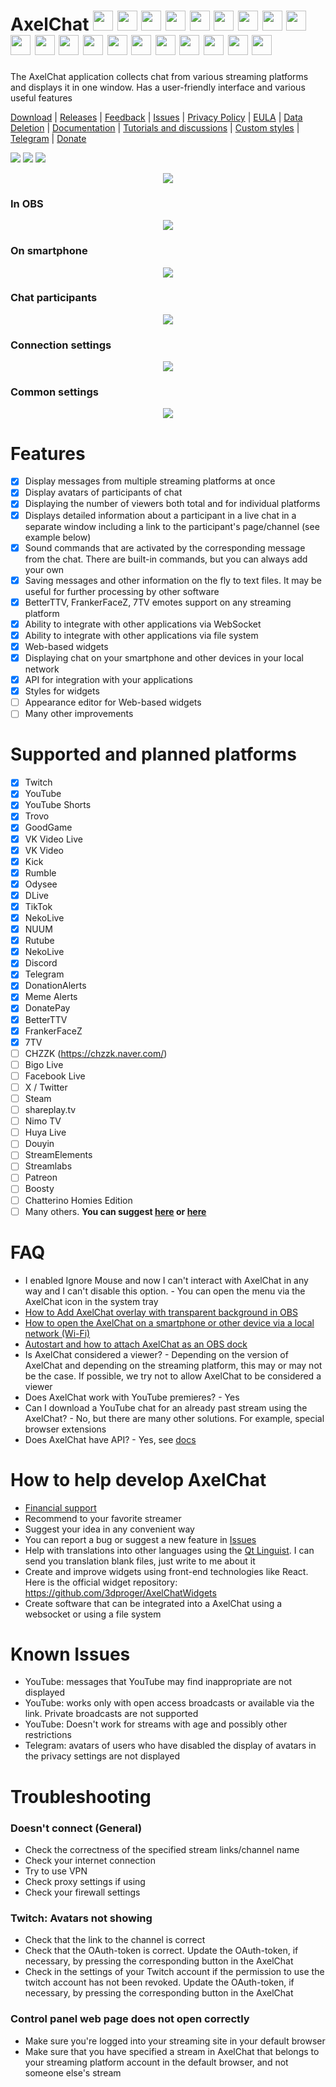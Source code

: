 # AxelChat <img width="32" height="32" src="misc/images/twitch-icon.svg"> <img width="32" height="32" src="misc/images/youtube-icon.svg"> <img width="32" height="32" src="misc/images/youtube-shorts-icon.svg"> <img width="32" height="32" src="misc/images/trovo-icon.svg"> <img width="32" height="32" src="misc/images/kick-icon.svg"> <img width="32" height="32" src="misc/images/rumble-icon.svg"> <img width="32" height="32" src="misc/images/dlive-icon.svg"> <img width="32" height="32" src="misc/images/tiktok-icon.svg"> <img width="32" height="32" src="misc/images/odysee-icon.svg"> <img width="32" height="32" src="misc/images/goodgame-icon.svg"> <img width="32" height="32" src="misc/images/vkvideolive-icon.png"> <img width="32" height="32" src="misc/images/vkvideo-icon.png"> <img width="32" height="32" src="misc/images/nuum-icon.svg"> <img width="32" height="32" src="misc/images/rutube-icon.svg"> <img width="32" height="32" src="misc/images/nekolive-icon.png"> <img width="32" height="32" src="misc/images/telegram-icon.svg"> <img width="32" height="32" src="misc/images/discord-icon.svg"> <img width="32" height="32" src="misc/images/donationalerts-icon.svg"> <img width="32" height="32" src="misc/images/memealerts-icon.png"> <img width="32" height="32" src="misc/images/donatepay-icon.svg">
The AxelChat application collects chat from various streaming platforms and displays it in one window. Has a user-friendly interface and various useful features

[Download](https://github.com/3dproger/axelchat/releases/latest/) |
[Releases](https://github.com/3dproger/AxelChat/releases) |
[Feedback](https://docs.google.com/forms/d/e/1FAIpQLSeWahZ2AiyrPNtoF7LLrs3hO4ylYJmth4PmNvjSGsDxiwuwZg/viewform?usp=sf_link) |
[Issues](https://github.com/3dproger/AxelChat/issues) |
[Privacy Policy](https://3dproger.github.io/AxelChat/privacy) |
[EULA](https://3dproger.github.io/AxelChat/eula) |
[Data Deletion](https://3dproger.github.io/AxelChat/data-deletion) |
[Documentation](https://3dproger.github.io/AxelChat/docs) |
[Tutorials and discussions](https://github.com/3dproger/AxelChat/discussions) |
[Custom styles](https://github.com/3dproger/AxelChat/discussions/621) |
[Telegram](https://t.me/axelchatstreaming) |
[Donate](https://3dproger.github.io/AxelChat/sponsor)

[<img src="misc/images/button-download.png">](https://github.com/3dproger/AxelChat/releases)
[<img src="misc/images/button-feedback.png">](https://docs.google.com/forms/d/e/1FAIpQLSeWahZ2AiyrPNtoF7LLrs3hO4ylYJmth4PmNvjSGsDxiwuwZg/viewform?usp=sf_link)
[<img src="misc/images/button-support.png">](https://3dproger.github.io/AxelChat/sponsor)

<p align="center">
  <img src="misc/github-social8.png">
</p>

### In OBS
<p align="center">
  <img src="misc/screenshots/13.png">
</p>

### On smartphone
<p align="center">
  <img src="misc/images/screenshot-phone1.png">
</p>

### Chat participants
<p align="center">
  <img src="misc/screenshots/11.png">
</p>

### Connection settings
<p align="center">
  <img src="misc/screenshots/14.png">
</p>

### Common settings
<p align="center">
  <img src="misc/screenshots/15.png">
</p>

# Features
- [x] Display messages from multiple streaming platforms at once
- [x] Display avatars of participants of chat
- [x] Displaying the number of viewers both total and for individual platforms
- [x] Displays detailed information about a participant in a live chat in a separate window including a link to the participant's page/channel (see example below)
- [x] Sound commands that are activated by the corresponding message from the chat. There are built-in commands, but you can always add your own
- [x] Saving messages and other information on the fly to text files. It may be useful for further processing by other software
- [x] BetterTTV, FrankerFaceZ, 7TV emotes support on any streaming platform
- [x] Ability to integrate with other applications via WebSocket
- [x] Ability to integrate with other applications via file system
- [x] Web-based widgets
- [x] Displaying chat on your smartphone and other devices in your local network
- [x] API for integration with your applications
- [x] Styles for widgets
- [ ] Appearance editor for Web-based widgets
- [ ] Many other improvements

# Supported and planned platforms
- [x] Twitch
- [x] YouTube
- [x] YouTube Shorts
- [x] Trovo
- [x] GoodGame
- [x] VK Video Live
- [x] VK Video
- [x] Kick
- [x] Rumble
- [x] Odysee
- [x] DLive
- [x] TikTok
- [x] NekoLive
- [x] NUUM
- [x] Rutube
- [x] NekoLive
- [x] Discord
- [x] Telegram
- [x] DonationAlerts
- [x] Meme Alerts
- [x] DonatePay
- [x] BetterTTV
- [x] FrankerFaceZ
- [x] 7TV
- [ ] CHZZK (https://chzzk.naver.com/)
- [ ] Bigo Live
- [ ] Facebook Live
- [ ] X / Twitter
- [ ] Steam
- [ ] shareplay.tv
- [ ] Nimo TV
- [ ] Huya Live
- [ ] Douyin
- [ ] StreamElements
- [ ] Streamlabs
- [ ] Patreon
- [ ] Boosty
- [ ] Chatterino Homies Edition
- [ ] Many others. **You can suggest [here](https://docs.google.com/forms/d/e/1FAIpQLSeWahZ2AiyrPNtoF7LLrs3hO4ylYJmth4PmNvjSGsDxiwuwZg/viewform) or [here](https://github.com/3dproger/AxelChat/issues)**

# FAQ
- I enabled Ignore Mouse and now I can't interact with AxelChat in any way and I can't disable this option. - You can open the menu via the AxelChat icon in the system tray
- [How to Add AxelChat overlay with transparent background in OBS](https://github.com/3dproger/AxelChat/discussions/589)
- [How to open the AxelChat on a smartphone or other device via a local network (Wi-Fi)](https://github.com/3dproger/AxelChat/discussions/597)
- [Autostart and how to attach AxelChat as an OBS dock](https://github.com/3dproger/AxelChat/discussions/591)
- Is AxelChat considered a viewer? - Depending on the version of AxelChat and depending on the streaming platform, this may or may not be the case. If possible, we try not to allow AxelChat to be considered a viewer
- Does AxelChat work with YouTube premieres? - Yes
- Can I download a YouTube chat for an already past stream using the AxelChat? - No, but there are many other solutions. For example, special browser extensions
- Does AxelChat have API? - Yes, see [docs](https://3dproger.github.io/AxelChat/docs)

# How to help develop AxelChat
- [Financial support](https://3dproger.github.io/AxelChat/sponsor)
- Recommend to your favorite streamer
- Suggest your idea in any convenient way
- You can report a bug or suggest a new feature in [Issues](https://github.com/3dproger/AxelChat/issues)
- Help with translations into other languages using the [Qt Linguist](https://doc.qt.io/qt-5/qtlinguist-index.html). I can send you translation blank files, just write to me about it
- Create and improve widgets using front-end technologies like React. Here is the official widget repository: https://github.com/3dproger/AxelChatWidgets
- Create software that can be integrated into a AxelChat using a websocket or using a file system

# Known Issues
- YouTube: messages that YouTube may find inappropriate are not displayed
- YouTube: works only with open access broadcasts or available via the link. Private broadcasts are not supported
- YouTube: Doesn't work for streams with age and possibly other restrictions
- Telegram: avatars of users who have disabled the display of avatars in the privacy settings are not displayed

# Troubleshooting
### Doesn't connect (General)
- Check the correctness of the specified stream links/channel name
- Check your internet connection
- Try to use VPN
- Check proxy settings if using
- Check your firewall settings

### Twitch: Avatars not showing
- Check that the link to the channel is correct
- Check that the OAuth-token is correct. Update the OAuth-token, if necessary, by pressing the corresponding button in the AxelChat
- Check in the settings of your Twitch account if the permission to use the twitch account has not been revoked. Update the OAuth-token, if necessary, by pressing the corresponding button in the AxelChat

### Control panel web page does not open correctly
- Make sure you're logged into your streaming site in your default browser
- Make sure that you have specified a stream in AxelChat that belongs to your streaming platform account in the default browser, and not someone else's stream
